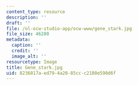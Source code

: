 ```yaml
---
content_type: resource
description: ''
draft: ''
file: /ol-ocw-studio-app/ocw-www/gene_stark.jpg
file_size: 46280
metadata:
  caption: ''
  credit: ''
  image_alt: ''
resourcetype: Image
title: Gene_stark.jpg
uid: 8236817a-ed79-4a20-85cc-c2180e590d6f
---
```

